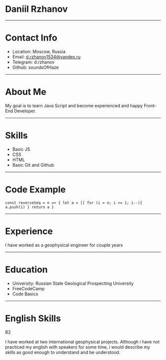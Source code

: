 # Daniil Rzhanov

---

# Contact Info

- Location: Moscow, Russia
- Email: d.rzhanov1534@yandex.ru
- Telegram: d.rzhanov
- Github: soundsOfHaze

---

# About Me

My goal is to learn Java Script and become experienced and happy Front-End Developer.

---

# Skills

- Basic JS
- CSS
- HTML
- Basic Git and Github

---

# Code Example

`const reverseSeq = n => { let a = [] for (i = n; i >= 1; i--){ a.push(i) } return a }`

---

# Experience

I have worked as a geophysical engineer for couple years

---

# Education

- University: Russian State Geological Prospecting University
- FreeCodeCamp
- Code Basics

---

# English Skills

B2

I have worked at two international geophysical projects.
Although i have not practiced my english with speakers for some time, i would describe my skills as good enough to understand and be understood.
